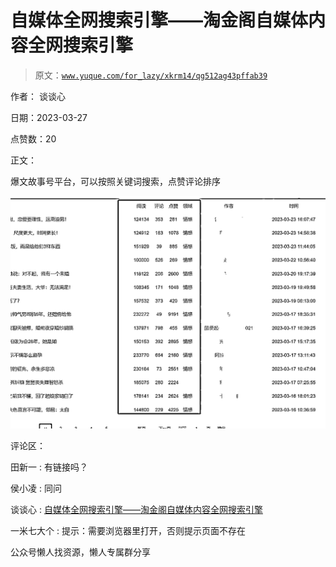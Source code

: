 # 自媒体全网搜索引擎——淘金阁自媒体内容全网搜索引擎

> 原文：[`www.yuque.com/for_lazy/xkrm14/qg512ag43pffab39`](https://www.yuque.com/for_lazy/xkrm14/qg512ag43pffab39)



作者： 谈谈心



日期：2023-03-27



点赞数：20



正文：



爆文故事号平台，可以按照关键词搜索，点赞评论排序



![](img/200fc164418addf3410a53e093df3b5c.png)  

评论区：



田新一 : 有链接吗？



侯小凌 : 同问



谈谈心 : [自媒体全网搜索引擎——淘金阁自媒体内容全网搜索引擎](http://www.51taojinge.com/)



一米七大个 : 提示：需要浏览器里打开，否则提示页面不存在



公众号懒人找资源，懒人专属群分享

</ne-p>
